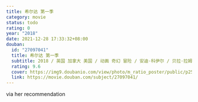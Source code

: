 ```yaml
---
title: 希尔达 第一季
category: movie
status: todo
rating: 0
year: "2018"
date: 2021-12-28 17:33:32+08:00
douban:
  id: "27097041"
  title: 希尔达 第一季
  subtitle: 2018 / 英国 加拿大 美国 / 动画 奇幻 冒险 / 安迪·科伊尔 / 贝拉·拉姆齐 阿米拉·法尔森-奥乔
  rating: 9.6
  cover: https://img9.doubanio.com/view/photo/m_ratio_poster/public/p2538501816.jpg
  link: https://movie.douban.com/subject/27097041/
---
```


via her recommendation 

